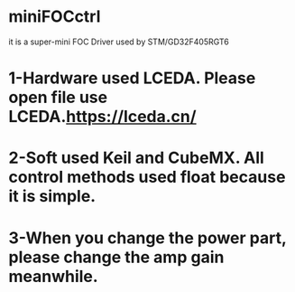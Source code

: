 # miniFOCctrl
it is a super-mini  FOC Driver used by STM/GD32F405RGT6
# 
# 1-Hardware used LCEDA. Please open file use LCEDA.https://lceda.cn/
# 2-Soft used Keil and CubeMX. All control methods used float because it is simple.
# 3-When you change the power part, please change the amp gain meanwhile.
